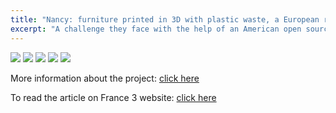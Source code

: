 ```yaml
---
title: "Nancy: furniture printed in 3D with plastic waste, a European research program" 
excerpt: "A challenge they face with the help of an American open source printer"
---
```


![](/assets/images/post/france1.png)
![](/assets/images/post/france2.png)
![](/assets/images/post/france3.png)
![](/assets/images/post/france4.png)
![](/assets/images/post/france5.png)

More information about the project: [click here](https://www.ouest-france.fr/grand-est/nancy-54000/et-si-vos-meubles-etaient-imprimes-en-3d-grace-a-du-plastique-recycle-7255499?fbclid=IwAR399edLyvc8wOsi9VZefbl7LmOXWQ4Z9ojbJPwVlTPsAisMmT_b97YrUFY)

To read the article on France 3 website: [click here](https://france3-regions.francetvinfo.fr/grand-est/meurthe-et-moselle/nancy/nancy-du-mobilier-imprime-en-3d-avec-des-dechets-en-plastique-un-programme-de-recherche-europeen-2075791.html)